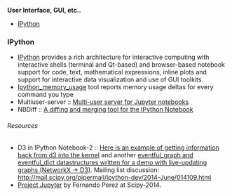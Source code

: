 **User Interface, GUI, etc..**

* [IPython](#ipython)



### IPython
* [IPython](http://ipython.org/) provides a rich architecture for interactive computing with interactive shells (terminal and Qt-based) and browser-based notebook support for code, text, mathematical expressions, inline plots and support for interactive data visualization and use of GUI toolkits.
* [Ipython_memory_usage](https://github.com/ianozsvald/ipython_memory_usage) tool reports memory usage deltas for every command you type
* Multiuser-server :: [Multi-user server for Jupyter notebooks](https://github.com/jupyter/multiuser-server)
* NBDiff :: [A diffing and merging tool for the IPython Notebook](http://nbdiff.org)


###### Resources
* D3 in IPython Notebook-2 :: [Here is an example of getting information back from d3 into the kernel](http://nbviewer.ipython.org/gist/anonymous/9975962) and another [eventful_graph and eventful_dict datastructures written for a demo with live-updating graphs (NetworkX -> D3)](https://gist.github.com/takluyver/9619942351cdc571a302). Mailing list discussion: http://mail.scipy.org/pipermail/ipython-dev/2014-June/014109.html
* [Project Jupyter](https://speakerdeck.com/fperez/project-jupyter) by Fernando Perez at Scipy-2014.

